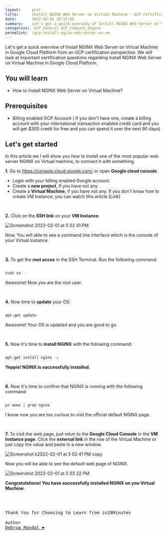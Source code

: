 ```yaml
---
layout:     post
title:      Install NGINX Web Server on Virtual Machine - GCP Certification Cheat Sheet
date:       2022-02-01 10:13:00
summary:    Let's get a quick overview of Install NGINX Web Server on Virtual Machine in Google Cloud Platform from an GCP certification perspective. We will look at important certification questions regarding Install NGINX Web Server on Virtual Machine in Google Cloud Platform.
categories:  GCP_General GCP_Compute_Engine
permalink:  /gcp-install-nginx-web-server-on-vm
---
```

Let's get a quick overview of Install NGINX Web Server on Virtual Machine in Google Cloud Platform from an GCP certification perspective. We will look at important certification questions regarding Install NGINX Web Server on Virtual Machine in Google Cloud Platform.


## You will learn

- How to Install NGINX Web Server on Virtual Machine?



## Prerequisites

- Billing enabled GCP Account ( If you don't have one, create a billing account with your international transaction enabled credit card and you will get $300 credit for free and you can spend it over the next 90 days)




## Let's get started

 In this article we I will show you how to install one of the most popular web server NGINX on Virtual machine, to connect it with something.

**1.** Go to https://console.cloud.google.com/ or open **Google cloud console**. 
   - Login with your billing enabled Google account.
   - Create a **new project**, if you have not any. 
   - Create a **Virtual Machine**, if you have not any. If you don't know how to create VM Instance, you can watch this article [Link]

<BR/>

**2.** Click on the **SSH link** on your **VM Instance**.
 
 ![Screenshot 2022-02-01 at 5 02 41 PM](https://user-images.githubusercontent.com/57451228/151987392-dea74c5e-4da2-49ed-be10-7048d4cea431.png)

Now, You will able to see a command line interface which is the console of your Virtual Instance.

<BR/>

**3.** To get the **root acces** in the SSH Terminal. Run the following command:

```sh

sudo su -

```

Awesome! Now you are the root user.

<BR/>

**4.** Now time to **update** your OS:

```sh

apt-get update

```

Awesome! Your OS is updated and you are good to go.

<BR/>

**5.** Now it's time to **install NGINX** with the following command:

```sh

apt-get install nginx -y

```
**Yeppie! NGINX is successfully installed.**

<BR/>

**6.** Now it's time to confirm that NGINX is running with the following command:

```sh

ps auwx | grep nginx

```

I know now you are too curious to visit the official default NGINX page.

<BR/>

**7.** To visit the web page, just retun to the **Google Cloud Console** in the **VM Instance page**. Click the **external link** in the row of the Virtual Machine or just copy the value and paste in a new window.

![Screenshot k2022-02-01 at 5 02 41 PM copy](https://user-images.githubusercontent.com/57451228/151988939-ad2cb4da-a6ae-4598-8732-aca2f6afbf52.png)

Now you will be able to see the default web page of NGINX.

![Screenshot 2022-02-01 at 5 03 22 PM](https://user-images.githubusercontent.com/57451228/151989161-f8208c8f-4373-41b2-b909-3218e2d094d6.png)


**Congratulations! You have successfully installed NGINX on you Virtual Machine.**




<BR/>
<BR/>

<pre>
Thank You for Choosing to Learn from in28Minutes

Author
<a href="https://www.linkedin.com/in/debrup-365/">Debrup Mondal ❤️</a>
